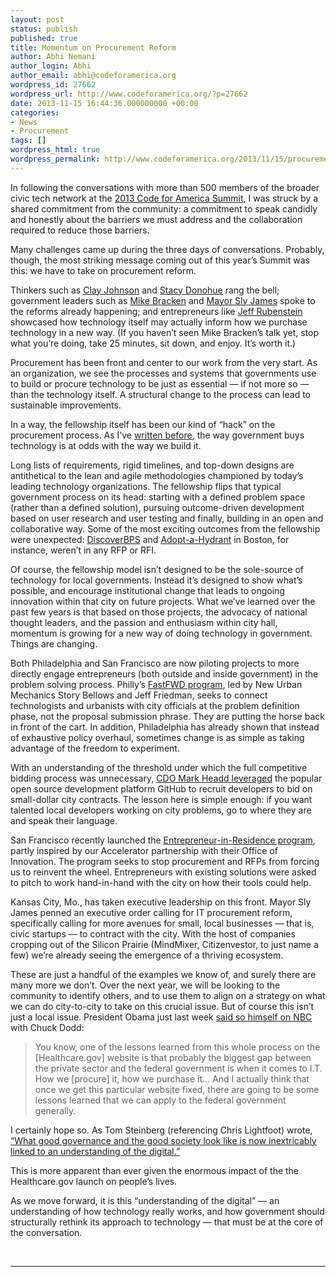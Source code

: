 ```yaml
---
layout: post
status: publish
published: true
title: Momentum on Procurement Reform
author: Abhi Nemani
author_login: Abhi
author_email: abhi@codeforamerica.org
wordpress_id: 27662
wordpress_url: http://www.codeforamerica.org/?p=27662
date: 2013-11-15 16:44:36.000000000 +00:00
categories:
- News
- Procurement
tags: []
wordpress_html: true
wordpress_permalink: http://www.codeforamerica.org/2013/11/15/procurement-reform/
---
```


<p>In following the conversations with more than 500 members of the broader civic tech network at the <a href="http://cfasummit.org/">2013 Code for America Summit</a>, I was struck by a shared commitment from the community: a commitment to speak candidly and honestly about the barriers we must address and the collaboration required to reduce those barriers.</p>
<p>Many challenges came up during the three days of conversations. Probably, though, the most striking message coming out of this year’s Summit was this: we have to take on procurement reform.</p>
<p>Thinkers such as <a href="http://www.youtube.com/watch?v=z3CwGA2SWlc">Clay Johnson</a> and <a href="http://www.youtube.com/watch?v=WGFH7mOyPo0">Stacy Donohue</a> rang the bell; government leaders such as <a href="http://www.youtube.com/watch?v=3bK9B8_0FDQ">Mike Bracken</a> and <a href="http://www.youtube.com/watch?v=bssvQ-fOkH8">Mayor Sly James</a> spoke to the reforms already happening; and entrepreneurs like <a href="http://www.youtube.com/watch?v=M_50DNL6xDM">Jeff Rubenstein</a> showcased how technology itself may actually inform how we purchase technology in a new way. (If you haven’t seen Mike Bracken’s talk yet, stop what you’re doing, take 25 minutes, sit down, and enjoy. It’s worth it.)</p>
<p>Procurement has been front and center to our work from the very start. As an organization, we see the processes and systems that governments use to build or procure technology to be just as essential — if not more so — than the technology itself. A structural change to the process can lead to sustainable improvements.</p>
<p>In a way, the fellowship itself has been our kind of “hack” on the procurement process. As I’ve <a href="http://www.codeforamerica.org/2013/05/07/towards-a-procurement-strategy/">written before</a>, the way government buys technology is at odds with the way we build it.</p>
<p>Long lists of requirements, rigid timelines, and top-down designs are antithetical to the lean and agile methodologies championed by today’s leading technology organizations. The fellowship flips that typical government process on its head: starting with a defined problem space (rather than a defined solution), pursuing outcome-driven development based on user research and user testing and finally, building in an open and collaborative way. Some of the most exciting outcomes from the fellowship were unexpected: <a href="http://www.discoverbps.org/">DiscoverBPS</a> and <a href="http://adoptahydrant.org/">Adopt-a-Hydrant</a> in Boston, for instance, weren’t in any RFP or RFI.</p>
<p>Of course, the fellowship model isn’t designed to be the sole-source of technology for local governments. Instead it’s designed to show what’s possible, and encourage institutional change that leads to ongoing innovation within that city on future projects. What we’ve learned over the past few years is that based on those projects, the advocacy of national thought leaders, and the passion and enthusiasm within city hall, momentum is growing for a new way of doing technology in government. Things are changing.</p>
<p>Both Philadelphia and San Francisco are now piloting projects to more directly engage entrepreneurs (both outside and inside government) in the problem solving process. Philly’s <a href="http://socialimpact.wharton.upenn.edu/partnerships/fastfwd/">FastFWD program</a>, led by New Urban Mechanics Story Bellows and Jeff Friedman, seeks to connect technologists and urbanists with city officials at the problem definition phase, not the proposal submission phrase. They are putting the horse back in front of the cart. In addition, Philadelphia has already shown that instead of exhaustive policy overhaul, sometimes change is as simple as taking advantage of the freedom to experiment.</p>
<p>With an understanding of the threshold under which the full competitive bidding process was unnecessary, <a href="http://codeforamerica.org/07-02-2013/">CDO Mark Headd leveraged</a> the popular open source development platform GitHub to recruit developers to bid on small-dollar city contracts. The lesson here is simple enough: if you want talented local developers working on city problems, go to where they are and speak their language.</p>
<p>San Francisco recently launched the <a href="http://entrepreneur.sfgov.org/">Entrepreneur-in-Residence program</a>, partly inspired by our Accelerator partnership with their Office of Innovation. The program seeks to stop procurement and RFPs from forcing us to reinvent the wheel. Entrepreneurs with existing solutions were asked to pitch to work hand-in-hand with the city on how their tools could help.</p>
<p>Kansas City, Mo., has taken executive leadership on this front. Mayor Sly James penned an executive order calling for IT procurement reform, specifically calling for more avenues for small, local businesses — that is, civic startups — to contract with the city. With the host of companies cropping out of the Silicon Prairie (MindMixer, Citizenvestor, to just name a few) we’re already seeing the emergence of a thriving ecosystem.</p>
<p>These are just a handful of the examples we know of, and surely there are many more we don’t. Over the next year, we will be looking to the community to identify others, and to use them to align on a strategy on what we can do city-to-city to take on this crucial issue. But of course this isn’t just a local issue. President Obama just last week <a href="http://www.nbcnews.com/video/nbc-news/53492840">said so himself on NBC</a> with Chuck Dodd:</p>
<blockquote><p>You know, one of the lessons learned from this whole process on the [Healthcare.gov] website is that probably the biggest gap between the private sector and the federal government is when it comes to I.T. How we [procure] it, how we purchase it… And I actually think that once we get this particular website fixed, there are going to be some lessons learned that we can apply to the federal government generally.</p></blockquote>
<p>I certainly hope so. As Tom Steinberg (referencing Chris Lightfoot) wrote, <a href="http://www.mysociety.org/2012/02/11/5-years-on-why-understanding-chris-lightfoot-matters-now-more-than-ever/">“What good governance and the good society look like is now inextricably linked to an understanding of the digital.”</a></p>
<p>This is more apparent than ever given the enormous impact of the the Healthcare.gov launch on people’s lives.</p>
<p>As we move forward, it is this “understanding of the digital” — an understanding of how technology really works, and how government should structurally rethink its approach to technology — that must be at the core of the conversation.</p>
<p> </p>
<hr/>
 